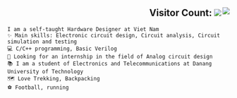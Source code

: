 <h2 align="right">Visitor Count:
<img align="right" src="https://profile-counter.glitch.me/bathanh0309/count.svg" /> 
<img src="https://readme-typing-svg.herokuapp.com/?font=Righteous&size=35&center=true&vCenter=true&width=1000&height=70&duration=3000&lines=Hi+There!+👋;+I'm+Ba+Thanh!;" />
</h2>

```
I am a self-taught Hardware Designer at Viet Nam
✨ Main skills: Electronic circuit design, Circuit analysis, Circuit simulation and testing
💻 C/C++ programming, Basic Verilog
📝 Looking for an internship in the field of Analog circuit design
📚 I am a student of Electronics and Telecommunications at Danang University of Technology
🗺 Love Trekking, Backpacking
️⚽ Football, running
```
